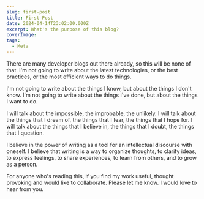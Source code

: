 ```yaml
---
slug: first-post
title: First Post
date: 2024-04-14T23:02:00.000Z
excerpt: What's the purpose of this blog?
coverImage: 
tags:
  - Meta
---
```


There are many developer blogs out there already, so this will be none of that. I'm not going to write about the latest technologies, or the best practices, or the most efficient ways to do things. 

I'm not going to write about the things I know, but about the things I don't know. I'm not going to write about the things I've done, but about the things I want to do.

I will talk about the impossible, the improbable, the unlikely. I will talk about the things that I dream of, the things that I fear, the things that I hope for. I will talk about the things that I believe in, the things that I doubt, the things that I question.

I believe in the power of writing as a tool for an intellectual discourse with oneself. I believe that writing is a way to organize thoughts, to clarify ideas, to express feelings, to share experiences, to learn from others, and to grow as a person.

For anyone who's reading this, if you find my work useful, thought provoking and would like to collaborate. Please let me know. I would love to hear from you.